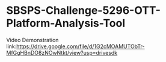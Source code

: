 # SBSPS-Challenge-5296-OTT-Platform-Analysis-Tool
Video Demonstration link:https://drive.google.com/file/d/1G2cMOAMUTObTr-MfGgHBnDO8zNOwNtkt/view?usp=drivesdk

